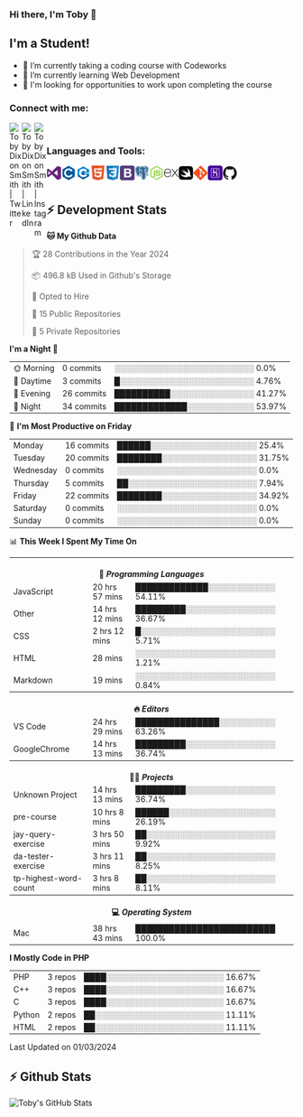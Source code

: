 ### Hi there, I'm Toby 👋

## I'm a Student!
- 🔭 I’m currently taking a coding course with Codeworks
- 🌱 I’m currently learning Web Development
- 💬 I'm looking for opportunities to work upon completing the course

### Connect with me:

[<img align="left" alt="Toby Dixon Smith | Twitter" width="22px" src="https://cdn.jsdelivr.net/npm/simple-icons@v3/icons/twitter.svg" />][twitter]
[<img align="left" alt="Toby Dixon Smith | LinkedIn" width="22px" src="https://cdn.jsdelivr.net/npm/simple-icons@v3/icons/linkedin.svg" />][linkedin]
[<img align="left" alt="Toby Dixon Smith | Instagram" width="22px" src="https://cdn.jsdelivr.net/npm/simple-icons@v3/icons/instagram.svg" />][instagram]

[twitter]: https://twitter.com/TobyDixonSmith1
[instagram]: https://www.instagram.com/toby_ds1/
[linkedin]: https://www.linkedin.com/in/toby-dixon-smith-4734331a3/

<br />

### Languages and Tools:

<img align="left" alt="Visual Studio Code" title="Visual Studio Code" width="26px" src="logos/visualstudio.png" />
<img align="left" alt="C" title="C" width="26px" src="logos/c.png" />
<img align="left" alt="C++" title="C++" width="26px" src="logos/c-plus.png" />
<img align="left" alt="HTML5" title="HTML 5" width="26px" src="logos/html.png" />
<img align="left" alt="CSS3" title="CSS 3" width="26px" src="logos/css3.png" />
<img align="left" alt="BootStrap" title="BootStrap" width="26px" src="logos/bootstrap.png" />
<img align="left" alt="PostgresSQL" title="PostgresSPQ" width="26px" src="logos/postgresql.png" />
<img align="left" alt="Node JS" title="Node JS" width="26px" src="logos/node-js.png" />
<img align="left" alt="Express" title="Express" width="26px" src="logos/express.png" />
<img align="left" alt="Swift" title="Swift" width="26px" src="logos/swift.png" />
<img align="left" alt="Git" title="Git" width="26px" src="logos/git.png" />
<img align="left" alt="Heroku" title="Heroku" width="26px" src="logos/heroku.png" />
<img align="left" alt="GitHub" title="GitHub" width="26px" src="logos/github.png" />
<br />
<br />

## :zap: Development Stats

<!--START_SECTION:waka-->
**🐱 My Github Data** 

> 🏆 28 Contributions in the Year 2024
 > 
> 📦 496.8 kB Used in Github's Storage 
 > 
> 💼 Opted to Hire
 > 
> 📜 15 Public Repositories 
 > 
> 🔑 5 Private Repositories  
 > 
**I'm a Night 🦉** 

<table>
  <tr><td>🌞 Morning</td><td>0 commits</td><td>░░░░░░░░░░░░░░░░░░░░░░░░░   0.0%</td></tr> 
  <tr><td>🌆 Daytime</td><td>3 commits</td><td>█░░░░░░░░░░░░░░░░░░░░░░░░   4.76%</td></tr> 
  <tr><td>🌃 Evening</td><td>26 commits</td><td>██████████░░░░░░░░░░░░░░░   41.27%</td></tr> 
  <tr><td>🌙 Night</td><td>34 commits</td><td>█████████████░░░░░░░░░░░░   53.97%</td></tr>
</table>

📅 **I'm Most Productive on Friday** 

<table>
  <tr><td>Monday</td><td>16 commits</td><td>██████░░░░░░░░░░░░░░░░░░░   25.4%</td></tr> 
  <tr><td>Tuesday</td><td>20 commits</td><td>████████░░░░░░░░░░░░░░░░░   31.75%</td></tr> 
  <tr><td>Wednesday</td><td>0 commits</td><td>░░░░░░░░░░░░░░░░░░░░░░░░░   0.0%</td></tr> 
  <tr><td>Thursday</td><td>5 commits</td><td>██░░░░░░░░░░░░░░░░░░░░░░░   7.94%</td></tr> 
  <tr><td>Friday</td><td>22 commits</td><td>████████░░░░░░░░░░░░░░░░░   34.92%</td></tr> 
  <tr><td>Saturday</td><td>0 commits</td><td>░░░░░░░░░░░░░░░░░░░░░░░░░   0.0%</td></tr> 
  <tr><td>Sunday</td><td>0 commits</td><td>░░░░░░░░░░░░░░░░░░░░░░░░░   0.0%</td></tr>
</table>

📊 **This Week I Spent My Time On** 

<table>
<tr><th colspan="3"><br>💬 <i>Programming Languages</i></th></tr> 
  <tr><td>JavaScript</td><td>20 hrs 57 mins</td><td>█████████████░░░░░░░░░░░░   54.11%</td></tr> 
  <tr><td>Other</td><td>14 hrs 12 mins</td><td>█████████░░░░░░░░░░░░░░░░   36.67%</td></tr> 
  <tr><td>CSS</td><td>2 hrs 12 mins</td><td>█░░░░░░░░░░░░░░░░░░░░░░░░   5.71%</td></tr> 
  <tr><td>HTML</td><td>28 mins</td><td>░░░░░░░░░░░░░░░░░░░░░░░░░   1.21%</td></tr> 
  <tr><td>Markdown</td><td>19 mins</td><td>░░░░░░░░░░░░░░░░░░░░░░░░░   0.84%</td></tr>

<tr><th colspan="3"><br>🔥 <i>Editors</i></th></tr> 
  <tr><td>VS Code</td><td>24 hrs 29 mins</td><td>███████████████░░░░░░░░░░   63.26%</td></tr> 
  <tr><td>GoogleChrome</td><td>14 hrs 13 mins</td><td>█████████░░░░░░░░░░░░░░░░   36.74%</td></tr>

<tr><th colspan="3"><br>🐱‍💻 <i>Projects</i></th></tr> 
  <tr><td>Unknown Project</td><td>14 hrs 13 mins</td><td>█████████░░░░░░░░░░░░░░░░   36.74%</td></tr> 
  <tr><td>pre-course</td><td>10 hrs 8 mins</td><td>██████░░░░░░░░░░░░░░░░░░░   26.19%</td></tr> 
  <tr><td>jay-query-exercise</td><td>3 hrs 50 mins</td><td>██░░░░░░░░░░░░░░░░░░░░░░░   9.92%</td></tr> 
  <tr><td>da-tester-exercise</td><td>3 hrs 11 mins</td><td>██░░░░░░░░░░░░░░░░░░░░░░░   8.25%</td></tr> 
  <tr><td>tp-highest-word-count</td><td>3 hrs 8 mins</td><td>██░░░░░░░░░░░░░░░░░░░░░░░   8.11%</td></tr>

<tr><th colspan="3"><br>💻 <i>Operating System</i></th></tr> 
  <tr><td>Mac</td><td>38 hrs 43 mins</td><td>█████████████████████████   100.0%</td></tr>
</table>

**I Mostly Code in PHP** 

<table>
  <tr><td>PHP</td><td>3 repos</td><td>████░░░░░░░░░░░░░░░░░░░░░   16.67%</td></tr> 
  <tr><td>C++</td><td>3 repos</td><td>████░░░░░░░░░░░░░░░░░░░░░   16.67%</td></tr> 
  <tr><td>C</td><td>3 repos</td><td>████░░░░░░░░░░░░░░░░░░░░░   16.67%</td></tr> 
  <tr><td>Python</td><td>2 repos</td><td>██░░░░░░░░░░░░░░░░░░░░░░░   11.11%</td></tr> 
  <tr><td>HTML</td><td>2 repos</td><td>██░░░░░░░░░░░░░░░░░░░░░░░   11.11%</td></tr>
</table>



 Last Updated on 01/03/2024
<!--END_SECTION:waka-->

## :zap: Github Stats

<img align="left" alt="Toby's GitHub Stats" src="http://github-readme-stats.tobyds.vercel.app/api?username=TobyDS&hide=stars,contribs&show_icons=true&theme=dark&hide_border=true" />
